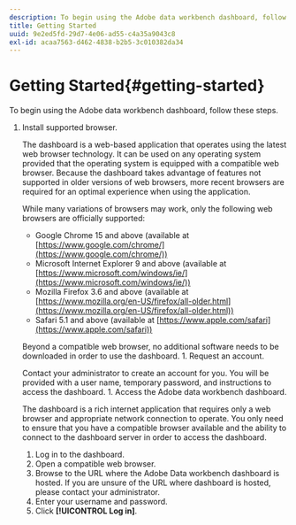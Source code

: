 ```yaml
---
description: To begin using the Adobe data workbench dashboard, follow these steps.
title: Getting Started
uuid: 9e2ed5fd-29d7-4e06-ad55-c4a35a9043c8
exl-id: acaa7563-d462-4838-b2b5-3c010382da34
---
```

# Getting Started{#getting-started}

To begin using the Adobe data workbench dashboard, follow these steps.

1. Install supported browser.

   The dashboard is a web-based application that operates using the latest web browser technology. It can be used on any operating system provided that the operating system is equipped with a compatible web browser. Because the dashboard takes advantage of features not supported in older versions of web browsers, more recent browsers are required for an optimal experience when using the application.

   While many variations of browsers may work, only the following web browsers are officially supported:

    * Google Chrome 15 and above (available at [https://www.google.com/chrome/](https://www.google.com/chrome/))
    * Microsoft Internet Explorer 9 and above (available at [https://www.microsoft.com/windows/ie/](https://www.microsoft.com/windows/ie/))
    * Mozilla Firefox 3.6 and above (available at [https://www.mozilla.org/en-US/firefox/all-older.html](https://www.mozilla.org/en-US/firefox/all-older.html))
    * Safari 5.1 and above (available at [https://www.apple.com/safari](https://www.apple.com/safari))

   Beyond a compatible web browser, no additional software needs to be downloaded in order to use the dashboard. 1. Request an account.

   Contact your administrator to create an account for you. You will be provided with a user name, temporary password, and instructions to access the dashboard. 1. Access the Adobe data workbench dashboard.

   The dashboard is a rich internet application that requires only a web browser and appropriate network connection to operate. You only need to ensure that you have a compatible browser available and the ability to connect to the dashboard server in order to access the dashboard.
   1. Log in to the dashboard.
   1. Open a compatible web browser.
   1. Browse to the URL where the Adobe Data workbench dashboard is hosted. If you are unsure of the URL where dashboard is hosted, please contact your administrator.
   1. Enter your username and password.
   1. Click **[!UICONTROL Log in]**.
